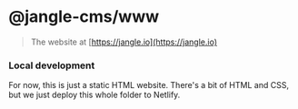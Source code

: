 # @jangle-cms/www
> The website at [https://jangle.io](https://jangle.io)

### Local development

For now, this is just a static HTML website. There's a bit of HTML and CSS, but we just deploy this whole folder to Netlify.